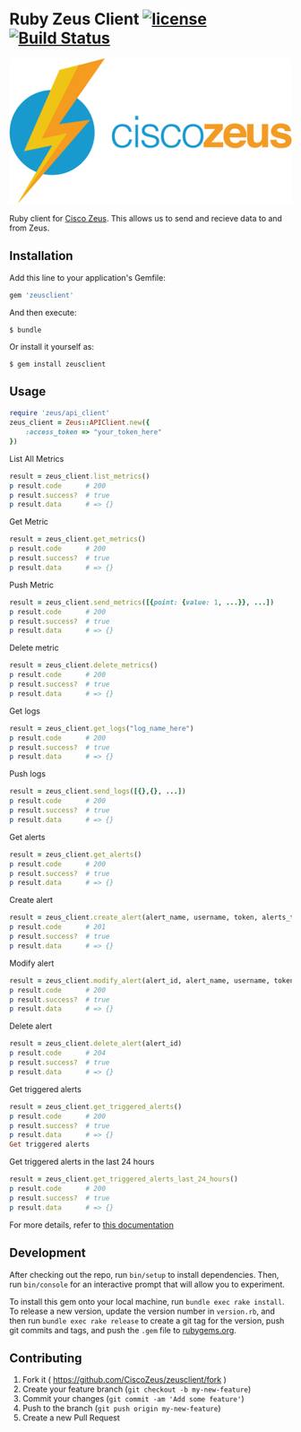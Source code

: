 # Ruby Zeus Client [![license](https://img.shields.io/hexpm/l/plug.svg)](http://www.apache.org/licenses/LICENSE-2.0) [![Build Status](https://travis-ci.org/CiscoZeus/ruby-zeusclient.svg)](https://travis-ci.org/CiscoZeus/ruby-zeusclient)

![Alt text](https://github.com/CiscoZeus/ruby-zeusclient/blob/master/icons/zeus-logo.png?raw=true "Zeus Logo")

Ruby client for [Cisco Zeus](http://www.ciscozeus.io/). This allows us to send and recieve data to and from Zeus.

## Installation

Add this line to your application's Gemfile:

```ruby
gem 'zeusclient'
```

And then execute:

    $ bundle

Or install it yourself as:

    $ gem install zeusclient

## Usage

```ruby
require 'zeus/api_client'
zeus_client = Zeus::APIClient.new({
    :access_token => "your_token_here"
})
```

List All Metrics

```ruby
result = zeus_client.list_metrics()
p result.code      # 200
p result.success?  # true
p result.data      # => {}
```

Get Metric

```ruby
result = zeus_client.get_metrics()
p result.code      # 200
p result.success?  # true
p result.data      # => {}
```

Push Metric

```ruby
result = zeus_client.send_metrics([{point: {value: 1, ...}}, ...])
p result.code      # 200
p result.success?  # true
p result.data      # => {}
```

Delete metric

```ruby
result = zeus_client.delete_metrics()
p result.code      # 200
p result.success?  # true
p result.data      # => {}
```

Get logs

```ruby
result = zeus_client.get_logs("log_name_here")
p result.code      # 200
p result.success?  # true
p result.data      # => {}
```

Push logs

```ruby
result = zeus_client.send_logs([{},{}, ...])
p result.code      # 200
p result.success?  # true
p result.data      # => {}
```

Get alerts

```ruby
result = zeus_client.get_alerts()
p result.code      # 200
p result.success?  # true
p result.data      # => {}
```

Create alert

```ruby
result = zeus_client.create_alert(alert_name, username, token, alerts_type, alert_expression, alert_severity, metric_name, emails, status, frequency)
p result.code      # 201
p result.success?  # true
p result.data      # => {}
```

Modify alert

```ruby
result = zeus_client.modify_alert(alert_id, alert_name, username, token, alerts_type, alert_expression, alert_severity, metric_name, emails, status, frequency)
p result.code      # 200
p result.success?  # true
p result.data      # => {}
```

Delete alert

```ruby
result = zeus_client.delete_alert(alert_id)
p result.code      # 204
p result.success?  # true
p result.data      # => {}
```

Get triggered alerts

```ruby
result = zeus_client.get_triggered_alerts()
p result.code      # 200
p result.success?  # true
p result.data      # => {}
Get triggered alerts
```

Get triggered alerts in the last 24 hours

```ruby
result = zeus_client.get_triggered_alerts_last_24_hours()
p result.code      # 200
p result.success?  # true
p result.data      # => {}
```     

For more details, refer to [this documentation](http://www.rubydoc.info/github/CiscoZeus/ruby-zeusclient/)

## Development

After checking out the repo, run `bin/setup` to install dependencies. Then, run `bin/console` for an interactive prompt that will allow you to experiment.

To install this gem onto your local machine, run `bundle exec rake install`. To release a new version, update the version number in `version.rb`, and then run `bundle exec rake release` to create a git tag for the version, push git commits and tags, and push the `.gem` file to [rubygems.org](https://rubygems.org).

## Contributing

1. Fork it ( https://github.com/CiscoZeus/zeusclient/fork )
2. Create your feature branch (`git checkout -b my-new-feature`)
3. Commit your changes (`git commit -am 'Add some feature'`)
4. Push to the branch (`git push origin my-new-feature`)
5. Create a new Pull Request
